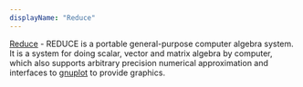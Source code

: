 ```yaml
---
displayName: "Reduce"
---
```


[Reduce](https://reduce-algebra.sourceforge.io/) - REDUCE is a portable general-purpose computer algebra system. It is a system for doing scalar, vector and matrix algebra by computer, which also supports arbitrary precision numerical approximation and interfaces to [gnuplot](http://www.gnuplot.info/) to provide graphics.